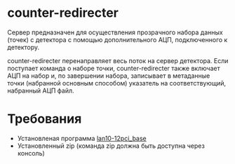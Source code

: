 # counter-redirecter

Сервер предназначен для осуществления прозрачного набора данных (точек) с детектора
с помощью дополнительного АЦП, подключенного к детектору.

counter-redirecter перенаправляет весь поток на сервер детектора. Если поступает 
команда о наборе точки, counter-redirecter также включает АЦП на набор и, по
завершении набора, записывает в метаданные точки (набранной основным способом)
указатель на соответствующий, набранный АЦП файл.

# Требования

- Установленая программа [lan10-12pci_base](https://bitbucket.org/Kapot/lan10-12pci_base)
- Установленный zip (команда zip должна быть доступна через консоль)
